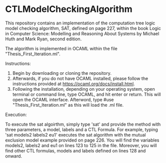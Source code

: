 # CTLModelCheckingAlgorithm
This repository contains an implementation of the computation tree logic model checking algorithm, SAT, defined on page 227, within the book Logic in Computer Science: Modelling and Reasoning About Systems by Michael Huth and Mark Ryan, second edition.

The algorithm is implemented in OCAML within the file "Thesis_First_Iteration.ml". 

Instructions:
1. Begin by downloading or cloning the repository.
2. Afterwards, if you do not have OCAML installed, please follow the instructions provided at https://ocaml.org/docs/install.html. 
3. Following the installation, depending on your operating system, open terminal or command line, type OCAML, and hit enter or return. This will open the OCAML interface. Afterword, type #use "Thesis_First_Iteration.ml" as this will load the .ml file.

Execution: 

To execute the sat algoirthm, simply type 'sat' and provide the method with three parameters, a model, labels and a CTL Formula. For example, typing 'sat models2 labels2 eu1' executes the sat algorithm with the mutual exclusion model example provided on page 226. You will find the variables models2, labels2 and eu1 on lines 123 to 125 in the file. Moreover, you will find other CTL formulas, models and labels defined on lines 128 and onward.

